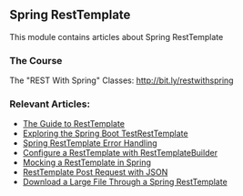 ## Spring RestTemplate

This module contains articles about Spring RestTemplate

### The Course
The "REST With Spring" Classes: http://bit.ly/restwithspring

### Relevant Articles:
- [The Guide to RestTemplate](http://www.baeldung.com/rest-template)
- [Exploring the Spring Boot TestRestTemplate](http://www.baeldung.com/spring-boot-testresttemplate)
- [Spring RestTemplate Error Handling](http://www.baeldung.com/spring-rest-template-error-handling)
- [Configure a RestTemplate with RestTemplateBuilder](http://www.baeldung.com/spring-rest-template-builder)
- [Mocking a RestTemplate in Spring](https://www.baeldung.com/spring-mock-rest-template)
- [RestTemplate Post Request with JSON](https://www.baeldung.com/spring-resttemplate-post-json)
- [Download a Large File Through a Spring RestTemplate](https://www.baeldung.com/spring-resttemplate-download-large-file)
